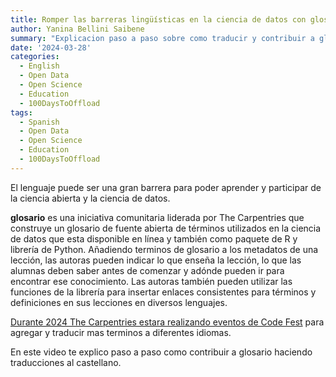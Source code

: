 ```yaml
---
title: Romper las barreras lingüísticas en la ciencia de datos con glosario.
author: Yanina Bellini Saibene
summary: "Explicacion paso a paso sobre como traducir y contribuir a glosario en el evento Glosario Codefest"
date: '2024-03-28'
categories:
  - English
  - Open Data
  - Open Science
  - Education
  - 100DaysToOffload
tags:
  - Spanish
  - Open Data
  - Open Science
  - Education
  - 100DaysToOffload
---
```



El lenguaje puede ser una gran barrera para poder aprender y participar de la ciencia abierta y la ciencia de datos.

**glosario** es una iniciativa comunitaria liderada por The Carpentries que construye un glosario de fuente abierta de términos utilizados en la ciencia de datos que esta disponible en línea y también como paquete de R y librería de Python. Añadiendo terminos de glosario a los metadatos de una lección, las autoras pueden indicar lo que enseña la lección, lo que las alumnas deben saber antes de comenzar y adónde pueden ir para encontrar ese conocimiento. Las autoras también pueden utilizar las funciones de la librería para insertar enlaces consistentes para términos y definiciones en sus lecciones en diversos lenguajes.

[Durante 2024 The Carpentries estara realizando eventos de Code Fest](https://carpentries.org/blog/2024/02/Glosario-Codefest/) para agregar y traducir mas terminos a diferentes idiomas. 


En este video te explico paso a paso como contribuir a glosario haciendo traducciones al castellano.


